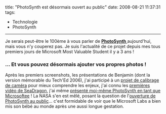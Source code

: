 title: "PhotoSynth est désormais ouvert au public"
date: 2008-08-21 11:37:31
tags:
  - Technologie
  - PhotoSynth
---

Je serais peut-être le 100ème à vous parler de [**PhotoSynth** ](https://photosynth.net/)aujourd'hui, mais vous n'y couperez pas. Je suis l'actualité de ce projet depuis mes tous premiers jours de Microsoft Most Valuable Student il y a 3 ans&nbsp;!

<!-- more -->

### &#8230; Et vous pouvez désormais ajouter vos propres photos&nbsp;!

Après les premiers screenshots, les présentations de Benjamin (dont la version mémorable du Tech'Ed 2006), j'ai participé à un [projet de calibrage de caméra](//borisschapira.com/blog/photosynth/) pour mieux comprendre les enjeux, j'ai connu les [premières vidéo de SeaDragon](//borisschapira.com/blog/microsoft-seadragon/), j'ai même [présenté moi-même PhotoSynth en tant que Microsoftee](//borisschapira.com/blog/les-dernieres-technos-ms-un-enjeu-de-civilization/)&nbsp;! La NASA s'en est mêlé, posant la question de l'[ouverture de PhotoSynth au public](//borisschapira.com/blog/photosynth-et-grand-public/)&#8230; c'est formidable de voir que le Microsoft Labs a bien mis son bébé au monde après une aussi longue gestation.